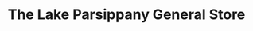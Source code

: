---
title: "The Lake Parsippany General Store"
url: /parsippany-troy-hills-township/the-lake-parsippany-general-store/
shop: convenience
---